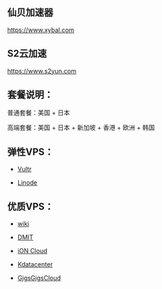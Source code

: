       
## 仙贝加速器

https://www.xybal.com

## S2云加速

https://www.s2yun.com

## 套餐说明：

普通套餐：美国 + 日本

高端套餐：美国 + 日本 + 新加坡 + 香港 + 欧洲 + 韩国

## 弹性VPS：

* [Vultr](https://www.vultr.com/?ref=8245248)

* [Linode](https://www.linode.com/?r=e86fb9ef58cd6a51c8d2dab3485cea85e1af6e27)

## 优质VPS：

* [wiki](https://idc.wiki/aff.php?aff=2538)

* [DMIT](https://www.dmit.io/aff.php?aff=3149)

* [iON Cloud](https://ion.krypt.com/aff.php?aff=1646)

* [Kdatacenter](https://www.kdatacenter.com/myportal/?affid=832)

* [GigsGigsCloud](https://clientarea.gigsgigscloud.com/?affid=3589)
